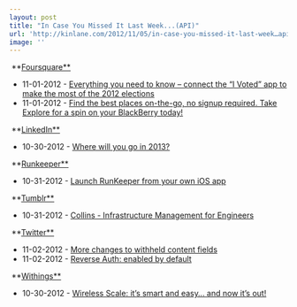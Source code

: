 ```yaml
---
layout: post
title: "In Case You Missed It Last Week...(API)"
url: 'http://kinlane.com/2012/11/05/in-case-you-missed-it-last-week…api/'
image: ''
---
```


[<img src="https://singly.com/images/service_icons/foursquare.png" alt="" />][1]
**[Foursquare**][1]

  * 11-01-2012 - [Everything you need to know – connect the “I Voted” app to make the most of the 2012 elections][2]
  * 11-01-2012 - [Find the best places on-the-go, no signup required. Take Explore for a spin on your BlackBerry today!][3]

[<img src="https://singly.com/images/service_icons/linkedin.png" alt="" />][4]
**[LinkedIn**][4]

  * 10-30-2012 - [Where will you go in 2013?][5]

[<img src="https://singly.com/images/service_icons/runkeeper.png" alt="" />][6]
**[Runkeeper**][6]

  * 10-31-2012 - [Launch RunKeeper from your own iOS app][7]

[<img src="https://singly.com/images/service_icons/tumblr.png" alt="" />][8]
**[Tumblr**][8]

  * 10-31-2012 - [Collins - Infrastructure Management for Engineers][9]

[<img src="https://singly.com/images/service_icons/twitter.png" alt="" />][10]
**[Twitter**][10]

  * 11-02-2012 - [More changes to withheld content fields][11]
  * 11-02-2012 - [Reverse Auth: enabled by default][12]

[<img src="https://singly.com/images/service_icons/withings.png" alt="" />][13]
**[Withings**][13]

  * 10-30-2012 - [Wireless Scale: it’s smart and easy… and now it’s out!][14]

   [1]: https://singly.com/docs/foursquare (Foursquare)
   [2]: http://feedproxy.google.com/~r/thefoursquareblog/~3/I7M4KxHb9B8/
   [3]: http://feedproxy.google.com/~r/thefoursquareblog/~3/Yvf-Bm4zcPE/
   [4]: https://singly.com/docs/linkedin (LinkedIn)
   [5]: https://developer.linkedin.com/blog/where-will-you-go-2013
   [6]: https://singly.com/docs/runkeeper (Runkeeper)
   [7]: http://blog.healthgraph.com/2012/10/31/runkeeper-ios-app/
   [8]: https://singly.com/docs/tumblr (Tumblr)
   [9]: http://engineering.tumblr.com/post/34727155965
   [10]: https://singly.com/docs/tumblr (Twitter)
   [11]: https://dev.twitter.com/blog/more-changes-withheld-content-fields
   [12]: https://dev.twitter.com/blog/reverse-auth-enabled-by-default
   [13]: https://singly.com/docs/withings (Withings)
   [14]: http://blog.withings.com/en/2012/10/30/wireless-scale-its-smart-and-easy-and-now-its-out/
